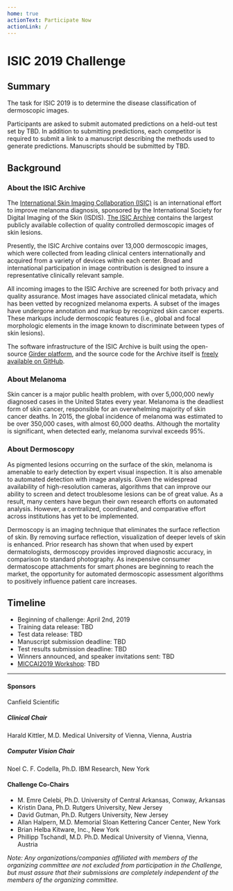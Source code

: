 ```yaml
---
home: true
actionText: Participate Now
actionLink: /
---
```


# ISIC 2019 Challenge

## Summary

The task for ISIC 2019 is to determine the disease classification of dermoscopic images.

Participants are asked to submit automated predictions on a held-out test set by TBD. In addition
to submitting predictions, each competitor is required to submit a link to a manuscript describing
the methods used to generate predictions. Manuscripts should be submitted by TBD.

## Background

### About the ISIC Archive

The [International Skin Imaging Collaboration (ISIC)](https://isdis.org/isic-project/) is an international effort to improve melanoma diagnosis, sponsored by the International Society for Digital Imaging of the Skin (ISDIS). [The ISIC Archive](https://www.isic-archive.com/) contains the largest publicly available collection of quality controlled dermoscopic images of skin lesions.

Presently, the ISIC Archive contains over 13,000 dermoscopic images, which were collected from leading clinical centers internationally and acquired from a variety of devices within each center. Broad and international participation in image contribution is designed to insure a representative clinically relevant sample.

All incoming images to the ISIC Archive are screened for both privacy and quality assurance. Most images have associated clinical metadata, which has been vetted by recognized melanoma experts. A subset of the images have undergone annotation and markup by recognized skin cancer experts. These markups include dermoscopic features (i.e., global and focal morphologic elements in the image known to discriminate between types of skin lesions).

The software infrastructure of the ISIC Archive is built using the open-source [Girder platform](https://girder.readthedocs.org/), and the source code for the Archive itself is [freely available on GitHub](https://github.com/ImageMarkup/isic-archive).

### About Melanoma

Skin cancer is a major public health problem, with over 5,000,000 newly diagnosed cases in the United States every year. Melanoma is the deadliest form of skin cancer, responsible for an overwhelming majority of skin cancer deaths. In 2015, the global incidence of melanoma was estimated to be over 350,000 cases, with almost 60,000 deaths. Although the mortality is significant, when detected early, melanoma survival exceeds 95%.

### About Dermoscopy

As pigmented lesions occurring on the surface of the skin, melanoma is amenable to early detection by expert visual inspection. It is also amenable to automated detection with image analysis. Given the widespread availability of high-resolution cameras, algorithms that can improve our ability to screen and detect troublesome lesions can be of great value. As a result, many centers have begun their own research efforts on automated analysis. However, a centralized, coordinated, and comparative effort across institutions has yet to be implemented.

Dermoscopy is an imaging technique that eliminates the surface reflection of skin. By removing surface reflection, visualization of deeper levels of skin is enhanced. Prior research has shown that when used by expert dermatologists, dermoscopy provides improved diagnostic accuracy, in comparison to standard photography. As inexpensive consumer dermatoscope attachments for smart phones are beginning to reach the market, the opportunity for automated dermoscopic assessment algorithms to positively influence patient care increases.


## Timeline

- Beginning of challenge: April 2nd, 2019
- Training data release: TBD
- Test data release: TBD
- Manuscript submission deadline: TBD
- Test results submission deadline: TBD
- Winners announced, and speaker invitations sent: TBD
- [MICCAI2019 Workshop](http://www.miccai2019.org/): TBD

<hr />

#### Sponsors
Canfield Scientific

##### Clinical Chair
Harald Kittler, M.D.
Medical University of Vienna, Vienna, Austria

##### Computer Vision Chair
Noel C. F. Codella, Ph.D.
IBM Research, New York

#### Challenge Co-Chairs
- M. Emre Celebi, Ph.D.
University of Central Arkansas, Conway, Arkansas
- Kristin Dana, Ph.D.
Rutgers University, New Jersey
- David Gutman, Ph.D.
Rutgers University, New Jersey
- Allan Halpern, M.D.
Memorial Sloan Kettering Cancer Center, New York
- Brian Helba
Kitware, Inc., New York
- Phillipp Tschandl, M.D. Ph.D.
Medical University of Vienna, Vienna, Austria

*Note: Any organizations/companies affiliated with members of the organizing committee are not excluded from participation in the Challenge, but must assure that their submissions are completely independent of the members of the organizing committee.*
